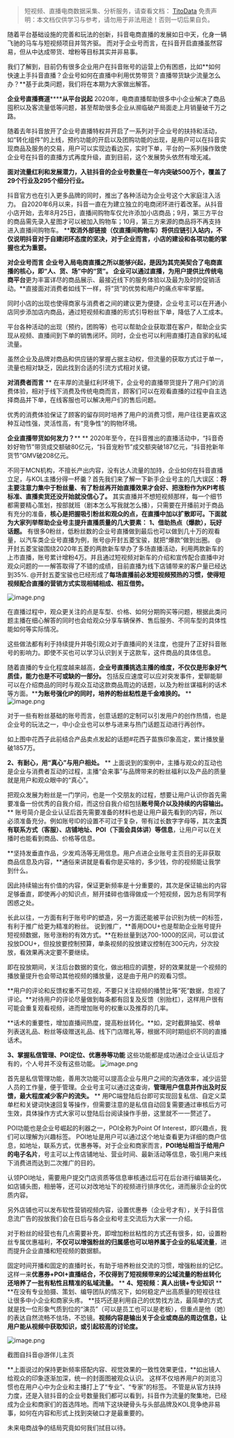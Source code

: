 
>
> 短视频、直播电商数据采集、分析服务，请查看文档： [TitoData](https://www.titodata.com?from=douyinarticle)
> 免责声明：本文档仅供学习与参考，请勿用于非法用途！否则一切后果自负。
> 



随着平台基础设施的完善和玩法的创新，抖音电商直播的发展如日中天，化身一辆飞驰的马车与短视频项目并驾齐驱。
而对于企业号而言，在抖音开启直播虽然容易，但从中达成带货、增粉等目标其实并非易事。

我们了解到，目前仍有很多企业用户在抖音账号的运营上仍有困惑，比如**如何快速上手抖音直播？企业号如何在直播中利用优势带货？直播带货缺少流量怎么办？**基于此类问题，我们将在本期为大家做出解答。

**企业号直播赛道********从平台说起**
2020年，电商直播帮助很多中小企业解决了商品囤积以及客流量低等问题，甚至帮助很多企业从濒临破产局面走上月销量破千万之路。

随着去年抖音放开了企业号直播特权并开启了一系列对于企业号的扶持和活动，如“转化组件”的上线，预约功能的开启以及团购功能的出现，是用户可以在抖音实现商品及服务的交易，用户可以实现边看边买，实时下单，平台的一系列操作致使企业号在抖音的直播方式再度升级，直到目前，这个发展势头依然有增无减。

**面对流量红利和发展潜力，入驻抖音的企业号数量在一年内突破500万个，覆盖了29个行业及295个细分行业。**

抖音官方也在引入更多品牌的同时，推出了各种活动为企业号这个大家庭注入活力。
自2020年6月以来，抖音一直在为建立独立的电商闭环进行着改革。从抖音小店开始，去年8月25日，直播间购物车仅允许添加小店商品；9月，第三方平台的商品需先录入星图才可以被加入购物车；10月，第三方来源的商品将不再支持进入直播间购物车。
****取消外部链接（仅直播间购物车）将供应链引入站内，不仅说明抖音对于自建闭环态度的坚决，对于企业而言，小店的建设和各项功能的掌握也尤为重要。**


**对企业号而言**
**企业号入局电商直播之所以能够兴起，是因为其完美契合了电商直播的核心，即“人、货、场”中的“货”。
企业可以通过直播，为用户提供比传统电商平台**更为丰富详尽的商品展示、最接近线下的服务体验以及最为及时的促销活动。**直接面对消费者如线下一样，将“货”的优势和用户的痛点牢牢掌握。

同时小店的出现也使得商家与消费者之间的建议更为便捷，企业号主可以在开通小店同步添加店内商品，通过短视频和直播的形式引导粉丝下单，降低了人工成本。

平台各种活动的出现（预约，团购等）也可以帮助企业获取潜在客户，帮助企业实现从视频、直播间到下单的销售闭环。同时，企业也可以利用直播打造自家的私域流量。

虽然企业及品牌对商品和供应链的掌握占据主动权，但流量的获取方式过于单一，流量也相对缺乏，因此找到合适的引流方式相对关键。

**对消费者而言**
**
在丰厚的流量红利环境下，企业号的直播带货提升了用户们的消费体验，相对于线下消费及传统电商而言，顾客们可以在观看直播的过程中自主选择商品并下单，在线客服也可以解决用户们的售后问题。

优秀的消费体验保证了顾客的留存同时培养了用户的消费习惯，用户往往更喜欢这种互动性强，灵活性高，有“竞争性”的购物环境。


**企业直播带货如何发力？****
**
2020年至今，在抖音推出的直播活动中，“抖音奇妙好物节”带货成交额破80亿元，“抖音宠粉节”成交额突破187亿元，“抖音抢新年货节”GMV破208亿元。

不同于MCN机构，不擅长产出内容，没有达人流量的加持，企业如何在抖音直播立足，与KOL主播分得一杯羹？首先我们来了解一下新手企业号主的几大误区：**将主要注意力集中于粉丝量、有了粉丝再开始直播效果才会好、把涨粉作为KPI考核标准、直播卖货还没开始就没信心了。**
其实直播并不想短视频那样，每一个细节都需要精心策划，按部就班（剧本怎么写我就怎么播），只需要在开播前对于商品有充分的准备，**核心是把握吸引粉丝和观众的点，在直播中加以扩散即可。下面就为大家列举帮助企业号主提升直播质量的几大要素：**
**1、借助热点（爆款），玩好话题。**
有很多0粉丝，低粉丝数的企业号直播做到最后也可以做到几十万的观看量，以汽车类企业号直播为例，账号@开封五菱宝骏，就把“爆款”做到出圈。
@开封五菱宝骏围绕2020年五菱的两款新车举办了多场直播活动，利用两款新车的上市直播，账号累计增粉4万。并且通过短视频对新车的介绍和宣传配合直播中对观众问题的一一解答取得了不错的成绩，目前直播为线下店铺带来的客户量已经达到35%.
@开封五菱宝骏也已经形成了**每场直播前必发短视频预热的习惯，使得短视频配合直播的营销方式实现相辅相成、相互借势。**

![image.png](https://cdn.nlark.com/yuque/0/2021/png/97322/1615343282173-4a636de4-dcfa-4837-8ba4-7515b82b95bf.png#align=left&display=inline&height=540&margin=%5Bobject%20Object%5D&name=image.png&originHeight=1079&originWidth=1080&size=1588341&status=done&style=none&width=540)


在直播过程中，观众更关注的点是车型、价格、如何分期购买等问题，根据此类问题主播在细心解答的同时也会给观众分享车辆保养、售后服务、不同车型的具体性能如何等实际情况。

这些做法都有利于持续提升并吸引观众对于直播间的关注度，也提升了正好抖音账号的影响力。即使不买也可以学习认识到关于这款车，这件商品的具体信息。

随着直播的专业化程度越来越高，**企业号直播挑选主播的维度，不仅仅是形象好气质佳，能力也是不可或缺的一部分。**
包括反应速度可以应对突发事件，爱聊能聊可以在介绍商品的同时与观众互动这款商品周边的话题，以及为粉丝谋福利的话术等方面。****为账号强化IP的同时，培养的粉丝粘性是千金难换的。**
**
![image.png](https://cdn.nlark.com/yuque/0/2021/png/97322/1615343291878-95420e9f-8de8-4779-9806-2d7380db25cb.png#align=left&display=inline&height=540&margin=%5Bobject%20Object%5D&name=image.png&originHeight=1079&originWidth=1080&size=1472532&status=done&style=none&width=540)


对于一些有粉丝基础的账号而言，创意话题的定制可以引发用户的创作热情，也是企业号的玩法之一，中小企业也可以参与进来与热门话题互动进行再创作。

如上图中花西子此前结合产品卖点发起的话题#花西子苗族印象高定，累计播放量破1857万。

**2、有耐心，用“真心”与用户相处。**
**
上面说到的案例中，主播与观众的互动也是企业与消费者互动的过程，主播“会来事”与品牌带来的粉丝福利以及产品的质量就是用户和观众眼中的“真心”。

把观众发展为粉丝是一门学问，也是一个交朋友的过程，想要让用户认识你首先需要准备一份优秀的自我介绍，而这份自我介绍包括**账号简介以及持续的内容输出。**
**
账号简介是企业认证后首先需要准备的材料也是让用户最先看到的内容，所以必须准备充分。例如账号ID的设置不可过于复杂，带有过长数字字母等，其次**主页有联系方式（客服）、店铺地址、POI（下面会具体讲）等信息**，让用户可以在关播时也能看到商品、价格等信息。

**坚持发垂直作品，少发鸡汤等无用信息。用户点进企业账号主页目的无非获取商品信息及内容，**通俗来讲就是看看你是买啥的，多少钱，你的视频能让我学到什么。

因此持续输出有价值的内容，保证更新频率是十分重要的，其次是保证输出的内容足够垂直，即使再小的知识点，掰开揉碎也值得做成一个短视频，因为总有同学有困惑之处。

长此以往，一方面有利于账号IP的塑造，另一方面还能被平台识别为统一的标签，有利于推广给更为精准的粉丝。
说到推广，**善用DOU+也是帮助企业账号提升短视频数据，账号涨粉的有效方式。**在粉丝量到达700-1000的区间，可以尝试投放DOU+，但投放要控制预算，单条视频的投放建议控制在300元内，分次投放，看效果再决定要不要继续。

即在投放期间，关注后台数据的变化，做出相应的调整，好的效果就是一个视频的播放量提升也会带动其他视频的播放量，这是由于用户的观看习惯。

**用户的评论和反馈权重不可忽视，不要只关注视频的播赞比等“死”数据，忽视了评论。**对待用户的评论尽量做到每条都有回复及反馈（别抬杠），这样用户很有可能会重复观看视频，进而增加账号的权重以及推荐的几率。

**话术的重要性，增加直播间热度，提高粉丝转化。**如，定时截屏抽奖、榜单列表送礼品、粉丝等级赠送礼品、线下门店赠礼等，根据不同时期组织不同的直播话术。

**3、掌握私信管理、POI定位、优惠券等功能**
这些功能都是成功通过企业认证后才有的，个人号并不没有这些功能。
![image.png](https://cdn.nlark.com/yuque/0/2021/png/97322/1615343308875-9b82cafb-7fa3-45a5-adbc-060c503207b9.png#align=left&display=inline&height=438&margin=%5Bobject%20Object%5D&name=image.png&originHeight=875&originWidth=1080&size=192864&status=done&style=none&width=540)


首先是私信管理功能，善用次功能可以提高企业与用户之间的沟通效率，减少运营人员的工作量，便于管理。企业号主可以通过这查询，**管理用户信息并作出及时反馈，最大程度减少客户的流失。**
**
用PC端登陆后台即可实现回复私信、自定义菜单栏和关键词快速回复等操作，但需要注意的是私信自动回复需要通过审核后方可生效，具体操作方式大家可以登陆后台阅读操作手册，这里就不一一赘述了。


POI功能也是企业号崛起的利器之一，POI全称为Point Of Interest，即兴趣点，我们可以理解为兴趣标签。
POI地址是用户可以通过这个地址查看更为详细的商户信息，如地址，联系方式，优惠券等。对于企业和商家而言，**POI地址相当于给用户的电子名片**，号主可以上传店铺地址、营业时间、最新活动等信息，吸引用户来线下消费进而达到二次推广的目的。

认领POI地址，需要用户提交门店资质等信息审核通过后可在后台进行编辑美化，如店铺头图，相册等，还可以对改地址下的视频进行排序优化，进而展示企业的优质内容。

另外店铺也可以发布软性营销视频内容，设置优惠券（企业号才有），关于抖音信息流广告的投放我们会在日后与各企业和号主交流后为大家一一介绍。

对于粉丝的经营也有几点需要补充，即增加粉丝粘性的方式还有很多，如，设置粉丝专属优惠福利，**不仅可以增强粉丝的归属感也可以培养属于企业的私域流量**，进而提升企业直播和短视频的数据额。

固定时间开播和固定的直播时长，有助于培养粉丝交流的习惯，增强粉丝的记忆。这样一来**优惠券+POI+直播结合，不仅得到了短视频带来的公域流量的粉丝转化还培养了一批有粘性且精准的私域流量。**
**
**4、短视频：真人出镜+专业知识**
**
**在没有专业拍摄、策划、编导团队的情况下，如何稳定产出高质量的短视往往让很多中小企业和商家头疼。
**技巧还是利用自己的优势找方法，最简单的方式就是找一位形象气质到位的“演员”（可以是员工也可以是老板），但重点是他（她）的表达自然流畅不怯场，不恐镜。**视频内容是输出关于企业或商品的周边信息，让用户能从视频中获取知识，或引起较高的讨论度。**


![image.png](https://cdn.nlark.com/yuque/0/2021/png/97322/1615343318990-f98b3a13-ef6b-45ac-a08e-02f407b6b8f9.png#align=left&display=inline&height=439&margin=%5Bobject%20Object%5D&name=image.png&originHeight=877&originWidth=1080&size=2136477&status=done&style=none&width=540)


截图自抖音@游伴儿主页

**上面说过的保持更新频率搭配内容、视觉效果的一致性效果更佳，**如出镜人给观众的印象逐渐加深，统一的封面图被观众认识。
这样不仅培养用户的浏览习惯也在用户心中为企业和主播打上了“专业”、“专家”的标签。
不管是从官方扶持力度，还是入驻抖音的企业号数量我们都可以看到，抖音作为流量的聚集地，已经成为企业和商家们的首选阵地。而啃下这块硬骨头与头部品牌及KOL竞争绝非易事，如何在内容和形式上找到突破口才是最重要的。

未来电商战争的结局究竟如何我们拭目以待。
